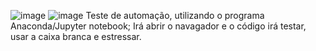 ![image](https://github.com/user-attachments/assets/62747326-61ed-4986-a908-15638e02ed90)
![image](https://github.com/user-attachments/assets/5b5d99ca-1656-4835-a8a2-3304e3b48774) Teste de automação, utilizando o programa Anaconda/Jupyter notebook;
Irá abrir o navagador e o código irá testar, usar a caixa branca e estressar.

